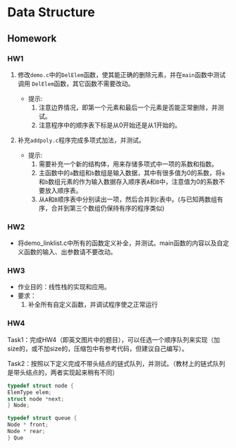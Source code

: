 # Data Structure

## Homework

### HW1

1. 修改`demo.c`中的`DelElem`函数，使其能正确的删除元素，并在`main`函数中测试调用 `DelElem`函数，其它函数不需要改动。
    - 提示:
        1. 注意边界情况，即第一个元素和最后一个元素是否能正常删除，并测试。
        2. 注意程序中的顺序表下标是从0开始还是从1开始的。

2. 补充`addpoly.c`程序完成多项式加法，并测试。 
    - 提示:
        1. 需要补充一个新的结构体，用来存储多项式中一项的系数和指数。
        2. 主函数中的`a`数组和`b`数组是输入数据，其中有很多值为0的系数，将`a`和`b`数组元素的作为输入数据存入顺序表`A`和`B`中，注意值为0的系数不要放入顺序表。
        3. 从`A`和`B`顺序表中分别读出一项，然后合并到`C`表中。(与已知两数组有序，合并到第三个数组仍保持有序的程序类似)

### HW2  

- 将demo_linklist.c中所有的函数定义补全，并测试。main函数的内容以及自定义函数的输入、出参数请不要改动。

### HW3

- 作业⽬的：线性栈的实现和应⽤。
- 要求：
    1. 补全所有⾃定义函数，并调试程序使之正常运⾏

### HW4

Task1：完成HW4（即英⽂图⽚中的题⽬），可以任选⼀个顺序队列来实现（加size的，或不加size的，压缩包中有参考代码，但建议⾃⼰编写）。

Task2：按照以下定义完成不带头结点的链式队列，并测试。（教材上的链式队列是带头结点的，两者实现起来稍有不同）

```c
typedef struct node {
ElemType elem;
struct node *next;
} Node;

typedef struct queue {
Node * front;
Node * rear;
} Que
```
